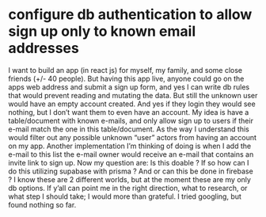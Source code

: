 
# configure db authentication to allow sign up only to known email addresses

I want to build an app (in react js) for myself, my family, and some close friends (+/- 40 people). But having this app live, anyone could go on the apps web address and submit a sign up form, and yes I can write db rules that would prevent reading and mutating the data. But still the unknown user would have an empty account created. And yes if they login they would see nothing, but I don’t want them to even have an account. My idea is have a table/document with known e-mails, and only allow sign up to users if their e-mail match the one in this table/document. As the way I understand this would filter out any possible unknown “user” actors from having an account on my app. Another implementation I’m thinking of doing is when I add the e-mail to this list the e-mail owner would receive an e-mail that contains an invite link to sign up.
Now my question are:
Is this doable ?
If so how can I do this utilizing supabase with prisma ? And or can this be done in firebase ? I know these are 2 different worlds, but at the moment these are my only db options.
If y’all can point me in the right direction, what to research, or what step I should take; I would more than grateful.
I tried googling, but found nothing so far.

        